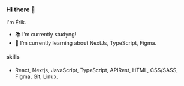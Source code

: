 ### Hi there 👋

I'm Érik.

- 📚 I’m currently studyng!
- 🌱 I’m currently learning about NextJs, TypeScript, Figma.

#### skills
- React, Nextjs, JavaScript, TypeScript, APIRest, HTML, CSS/SASS, Figma, Git, Linux.
